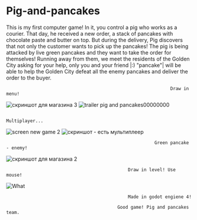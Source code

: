 # Pig-and-pancakes
This is my first computer game!
In it, you control a pig who works as a courier. 
That day, he received a new order, a stack of pancakes with chocolate paste and butter on top. 
But during the delivery, Pig discovers that not only the customer wants to pick up the pancakes! 
The pig is being attacked by live green pancakes and they want to take the order for themselves! 
Running away from them, we meet the residents of the Golden City asking for your help, only you and your friend |:) "pancake"| will be able to help the Golden City defeat all the enemy pancakes and deliver the order to the buyer.

                                                                  Draw in menu!
![скриншот для магазина 3](https://github.com/user-attachments/assets/e135ec00-92a3-46bf-815d-55c471799a73)
![trailer pig and pancakes00000000](https://github.com/user-attachments/assets/e6ce23f2-3fe2-45fd-9fc6-01a0794bf241)

                                                                 Multiplayer...
![screen new game 2](https://github.com/user-attachments/assets/03939be9-6118-4a62-886f-677d11dc1855)
![скриншот - есть мультиплеер](https://github.com/user-attachments/assets/f103d759-b7ce-48b4-9882-457795676ba5)

                                                            Green pancake - enemy!
![скриншот для магазина 2](https://github.com/user-attachments/assets/e8152464-7c12-4285-b602-453773cf706e)

                                                  Draw in level! Use mouse!
![What](https://github.com/user-attachments/assets/5a94338d-110a-4f53-b321-bd90ad5f1156)

                                                  Made in godot engiene 4!

                                              Good game! Pig and pancakes team.
